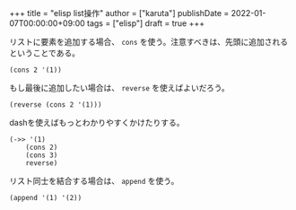 +++
title = "elisp list操作"
author = ["karuta"]
publishDate = 2022-01-07T00:00:00+09:00
tags = ["elisp"]
draft = true
+++

リストに要素を追加する場合、 `cons` を使う。注意すべきは、先頭に追加されるということである。  

```elisp
(cons 2 '(1))
```

もし最後に追加したい場合は、 `reverse` を使えばよいだろう。  

```elisp
(reverse (cons 2 '(1)))
```

dashを使えばもっとわかりやすくかけたりする。  

```elisp
(->> '(1)
    (cons 2)
    (cons 3)
    reverse)
```

リスト同士を結合する場合は、 `append` を使う。  

```elisp
(append '(1) '(2))
```
